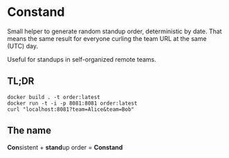# Constand

Small helper to generate random standup order, deterministic by date.
That means the same result for everyone curling the team URL at the same (UTC) day.

Useful for standups in self-organized remote teams.

## TL;DR

```
docker build . -t order:latest
docker run -t -i -p 8081:8081 order:latest
curl "localhost:8081?team=Alice&team=Bob"
```

## The name

**Con**sistent + **stand**up order = **Constand**
